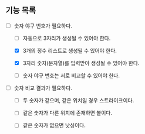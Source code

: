 ## 기능 목록
- [ ] 숫자 야구 번호가 필요하다.
  - [ ] 자동으로 3자리가 생성될 수 있어야 한다.
  - [X] 3개의 정수 리스트로 생성될 수 있어야 한다.
  - [X] 3자리 숫자(문자열)를 입력받아 생성될 수 있어야 한다.
  - [ ] 숫자 야구 번호는 서로 비교할 수 있어야 한다.


- [ ] 숫자 비교 결과가 필요하다.
  - [ ] 두 숫자가 같으며, 같은 위치일 경우 스트라이크이다.
  - [ ] 같은 숫자가 다른 위치에 존재하면 볼이다.
  - [ ] 같은 숫자가 없으면 낫싱이다.


